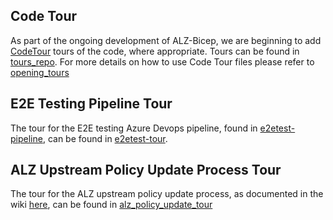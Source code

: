 <!-- markdownlint-disable -->

## Code Tour

<!-- markdownlint-restore -->

As part of the ongoing development of ALZ-Bicep, we are beginning to add [CodeTour](https://marketplace.visualstudio.com/items?itemName=vsls-contrib.codetour) tours of the code, where appropriate. Tours can be found in [tours_repo]. For more details on how to use Code Tour files please refer to [opening_tours]

## E2E Testing Pipeline Tour

The tour for the E2E testing Azure Devops pipeline, found in [e2etest-pipeline], can be found in [e2etest-tour].

## ALZ Upstream Policy Update Process Tour

The tour for the ALZ upstream policy update process, as documented in the wiki [here][alz_policy_update_wiki], can be found in [alz_policy_update_tour]

[tours_repo]: https://github.com/Azure/ALZ-Bicep/blob/main/.vscode/tours "Tours - Home"
[e2etest-pipeline]: https://github.com/Azure/ALZ-Bicep/blob/main/tests/pipelines/bicep-build-to-validate.yml "E2E Test pipeline"
[e2etest-tour]: https://github.com/Azure/ALZ-Bicep/blob/main/.vscode/tours/E2Etesttour.tour "E2E Test pipeline tour"
[opening_tours]: https://marketplace.visualstudio.com/items?itemName=vsls-contrib.codetour&ssr=false#user-content-opening-tours "Opening Code Tours"
[alz_policy_update_wiki]: https://github.com/Azure/ALZ-Bicep/wiki/PolicyDeepDive "Wiki - Policy Deep Dive"
[alz_policy_update_tour]: https://github.com/Azure/ALZ-Bicep/blob/main/.vscode/tours/upstreamPolicyUpdateProcess.tour "ALZ Upstream Policy Update Process Tour"
